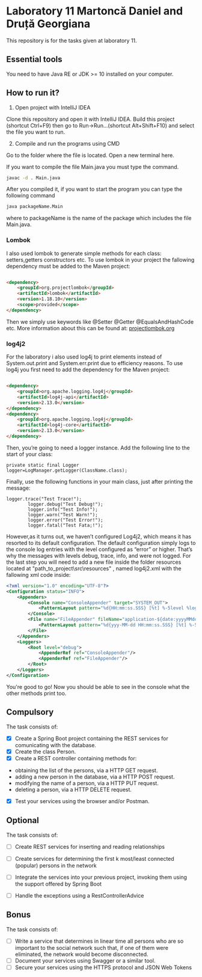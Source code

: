 # Laboratory 11 Martoncă Daniel and Druță Georgiana

This repository is for the tasks given at laboratory 11.

## Essential tools

You need to have Java RE or JDK >= 10 installed on your computer.

## How to run it?

1. Open project with IntelliJ IDEA

Clone this repository and open it with IntelliJ IDEA. Build this project
(shortcut Ctrl+F9) then go to Run->Run...(shortcut Alt+Shift+F10) and select the file you want to run.

2. Compile and run the programs using CMD

Go to the folder where the file is located. Open a new terminal here.

If you want to compile the file Main.java you must type the command.

```bash
javac -d . Main.java
```

After you compiled it, if you want to start the program you can type the following command

```bash
java packageName.Main
```

where to packageName is the name of the package which includes the file Main.java.

### Lombok

I also used lombok to generate simple methods for each class: setters,getters constructors etc. To use lombok in your
project the fallowing dependency must be added to the Maven project:

```html

<dependency>
    <groupId>org.projectlombok</groupId>
    <artifactId>lombok</artifactId>
    <version>1.18.10</version>
    <scope>provided</scope>
</dependency>
```

Then we simply use keywords like @Setter @Getter @EqualsAndHashCode etc. More information about this can be found at:
[projectlombok.org](https://projectlombok.org/features/all)

### log4j2

For the laboratory i also used log4j to print elements instead of System.out.print and System.err.print due to
efficiency reasons. To use log4j you first need to add the dependency for the Maven project:

```html

<dependency>
    <groupId>org.apache.logging.log4j</groupId>
    <artifactId>log4j-api</artifactId>
    <version>2.13.0</version>
</dependency>
<dependency>
    <groupId>org.apache.logging.log4j</groupId>
    <artifactId>log4j-core</artifactId>
    <version>2.13.0</version>
</dependency>
```

Then, you’re going to need a logger instance. Add the following line to the start of your class:

```dif
private static final Logger logger=LogManager.getLogger(ClassName.class);
```

Finally, use the following functions in your main class, just after printing the message:

```dif
logger.trace("Test Trace!");
        logger.debug("Test Debug!");
        logger.info("Test Info!");
        logger.warn("Test Warn!");
        logger.error("Test Error!");
        logger.fatal("Test Fata;!");
```

However,as it turns out, we haven’t configured Log4j2, which means it has resorted to its default configuration. The
default configuration simply logs to the console log entries with the level configured as “error” or higher. That’s why
the messages with levels debug, trace, info, and were not logged. For the last step you will need to add a new file
inside the folder resources located at "path_to_project\src\resources" , named log4j2.xml with the fallowing xml code
inside:

```xml
<?xml version="1.0" encoding="UTF-8"?>
<Configuration status="INFO">
    <Appenders>
        <Console name="ConsoleAppender" target="SYSTEM_OUT">
            <PatternLayout pattern="%d{HH:mm:ss.SSS} [%t] %-5level %logger{36} - %msg%n"/>
        </Console>
        <File name="FileAppender" fileName="application-${date:yyyyMMdd}.log" immediateFlush="false" append="true">
            <PatternLayout pattern="%d{yyy-MM-dd HH:mm:ss.SSS} [%t] %-5level %logger{36} - %msg%n"/>
        </File>
    </Appenders>
    <Loggers>
        <Root level="debug">
            <AppenderRef ref="ConsoleAppender"/>
            <AppenderRef ref="FileAppender"/>
        </Root>
    </Loggers>
</Configuration>
```

You're good to go! Now you should be able to see in the console what the other methods print too.

## Compulsory

The task consists of:<br />

- [X] Create a Spring Boot project containing the REST services for comunicating with the database.
- [X]  Create the class Person.
- [X]  Create a REST controller containing methods for:
  - obtaining the list of the persons, via a HTTP GET request.
  - adding a new person in the database, via a HTTP POST request.
  - modifying the name of a person, via a HTTP PUT request.
  - deleting a person, via a HTTP DELETE request.
- [X] Test your services using the browser and/or Postman.

## Optional

The task consists of:<br />

- [ ] Create REST services for inserting and reading relationships
- [ ] Create services for determining the first k most/least connected (popular) persons in the network
- [ ] Integrate the services into your previous project, invoking them using the support offered by Spring Boot
- [ ] Handle the exceptions using a RestControllerAdvice


## Bonus

The task consists of:<br />

- [ ] Write a service that determines in linear time all persons who are so important to the social network such that, if one of them were eliminated, the network would become disconnected.
- [ ] Document your services using Swagger or a similar tool.
- [ ] Secure your services using the HTTPS protocol and JSON Web Tokens
